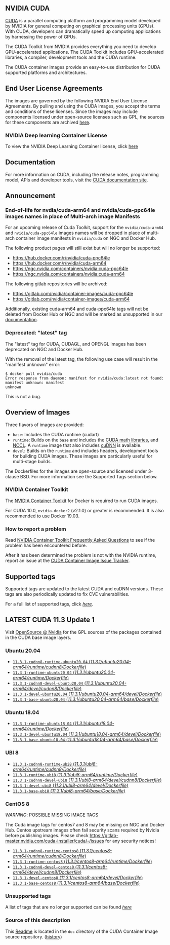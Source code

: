 ## NVIDIA CUDA

[CUDA](https://developer.nvidia.com/cuda-zone) is a parallel computing platform and programming model developed by NVIDIA for general computing on graphical processing units (GPUs). With CUDA, developers can dramatically speed up computing applications by harnessing the power of GPUs.

The CUDA Toolkit from NVIDIA provides everything you need to develop GPU-accelerated applications. The CUDA Toolkit includes GPU-accelerated libraries, a compiler, development tools and the CUDA runtime.

The CUDA container images provide an easy-to-use distribution for CUDA supported platforms and architectures.

## End User License Agreements

The images are governed by the following NVIDIA End User License Agreements. By pulling and using the CUDA images, you accept the terms and conditions of these licenses.
Since the images may include components licensed under open-source licenses such as GPL, the sources for these components are archived [here](https://developer.download.nvidia.com/compute/cuda/opensource/image).

### NVIDIA Deep learning Container License

To view the NVIDIA Deep Learning Container license, click [here](https://developer.nvidia.com/ngc/nvidia-deep-learning-container-license)

## Documentation

For more information on CUDA, including the release notes, programming model, APIs and developer tools, visit the [CUDA documentation site](https://docs.nvidia.com/cuda).

## Announcement

### End-of-life for nvdia/cuda-arm64 and nvidia/cuda-ppc64le images names in place of Multi-arch image Manifests

For an upcoming release of Cuda Toolkit, support for the `nvidia/cuda-arm64` and `nvidia/cuda-ppc64le` images names will be dropped in place of multi-arch container image manifests in `nvidia/cuda` on NGC and Docker Hub.

The following product pages will still exist but will no longer be supported:

* https://hub.docker.com/r/nvidia/cuda-ppc64le
* https://hub.docker.com/r/nvidia/cuda-arm64
* https://ngc.nvidia.com/containers/nvidia:cuda-ppc64le
* https://ngc.nvidia.com/containers/nvidia:cuda-arm64

The following gitlab repositories will be archived:

* https://gitlab.com/nvidia/container-images/cuda-ppc64le
* https://gitlab.com/nvidia/container-images/cuda-arm64

Additionally, existing cuda-arm64 and cuda-ppc64le tags will not be deleted from Docker Hub or NGC and will be marked as unsupported in our [documentation](https://gitlab.com/nvidia/container-images/cuda/blob/master/doc/unsupported-tags.md).

### Deprecated: "latest" tag

The "latest" tag for CUDA, CUDAGL, and OPENGL images has been deprecated on NGC and Docker Hub.

With the removal of the latest tag, the following use case will result in the "manifest unknown" error:

```
$ docker pull nvidia/cuda
Error response from daemon: manifest for nvidia/cuda:latest not found: manifest unknown: manifest
unknown
```

This is not a bug.

## Overview of Images

Three flavors of images are provided:
- `base`: Includes the CUDA runtime (cudart)
- `runtime`: Builds on the `base` and includes the [CUDA math libraries](https://developer.nvidia.com/gpu-accelerated-libraries), and [NCCL](https://developer.nvidia.com/nccl). A `runtime` image that also includes [cuDNN](https://developer.nvidia.com/cudnn) is available.
- `devel`: Builds on the `runtime` and includes headers, development tools for building CUDA images. These images are particularly useful for multi-stage builds.

The Dockerfiles for the images are open-source and licensed under 3-clause BSD. For more information see the Supported Tags section below.

### NVIDIA Container Toolkit

The [NVIDIA Container Toolkit](https://github.com/NVIDIA/nvidia-docker) for Docker is required to run CUDA images.

For CUDA 10.0, `nvidia-docker2` (v2.1.0) or greater is recommended. It is also recommended to use Docker 19.03.

### How to report a problem

Read [NVIDIA Container Toolkit Frequently Asked Questions](https://github.com/NVIDIA/nvidia-docker/wiki/Frequently-Asked-Questions) to see if the problem has been encountered before.

After it has been determined the problem is not with the NVIDIA runtime, report an issue at the [CUDA Container Image Issue Tracker](https://gitlab.com/nvidia/container-images/cuda/-/issues).

## Supported tags

Supported tags are updated to the latest CUDA and cuDNN versions. These tags are also periodically updated to fix CVE vulnerabilities.

For a full list of supported tags, click [*here*](https://gitlab.com/nvidia/container-images/cuda/blob/master/doc/supported-tags.md).

## LATEST CUDA 11.3 Update 1

Visit [OpenSource @ Nvidia](https://developer.download.nvidia.com/compute/cuda/opensource/image/) for the GPL sources of the packages contained in the CUDA base image layers.


### Ubuntu 20.04

- [`11.3.1-cudnn8-runtime-ubuntu20.04` (*11.3.1/ubuntu20.04-arm64/runtime/cudnn8/Dockerfile*)](https://gitlab.com/nvidia/container-images/cuda/blob/master/dist/11.3.1/ubuntu20.04-arm64/runtime/cudnn8/Dockerfile)
- [`11.3.1-runtime-ubuntu20.04` (*11.3.1/ubuntu20.04-arm64/runtime/Dockerfile*)](https://gitlab.com/nvidia/container-images/cuda/blob/master/dist/11.3.1/ubuntu20.04-arm64/runtime/Dockerfile)
- [`11.3.1-cudnn8-devel-ubuntu20.04` (*11.3.1/ubuntu20.04-arm64/devel/cudnn8/Dockerfile*)](https://gitlab.com/nvidia/container-images/cuda/blob/master/dist/11.3.1/ubuntu20.04-arm64/devel/cudnn8/Dockerfile)
- [`11.3.1-devel-ubuntu20.04` (*11.3.1/ubuntu20.04-arm64/devel/Dockerfile*)](https://gitlab.com/nvidia/container-images/cuda/blob/master/dist/11.3.1/ubuntu20.04-arm64/devel/Dockerfile)
- [`11.3.1-base-ubuntu20.04` (*11.3.1/ubuntu20.04-arm64/base/Dockerfile*)](https://gitlab.com/nvidia/container-images/cuda/blob/master/dist/11.3.1/ubuntu20.04-arm64/base/Dockerfile)

### Ubuntu 18.04

- [`11.3.1-runtime-ubuntu18.04` (*11.3.1/ubuntu18.04-arm64/runtime/Dockerfile*)](https://gitlab.com/nvidia/container-images/cuda/blob/master/dist/11.3.1/ubuntu18.04-arm64/runtime/Dockerfile)
- [`11.3.1-devel-ubuntu18.04` (*11.3.1/ubuntu18.04-arm64/devel/Dockerfile*)](https://gitlab.com/nvidia/container-images/cuda/blob/master/dist/11.3.1/ubuntu18.04-arm64/devel/Dockerfile)
- [`11.3.1-base-ubuntu18.04` (*11.3.1/ubuntu18.04-arm64/base/Dockerfile*)](https://gitlab.com/nvidia/container-images/cuda/blob/master/dist/11.3.1/ubuntu18.04-arm64/base/Dockerfile)

### UBI 8

- [`11.3.1-cudnn8-runtime-ubi8` (*11.3.1/ubi8-arm64/runtime/cudnn8/Dockerfile*)](https://gitlab.com/nvidia/container-images/cuda/blob/master/dist/11.3.1/ubi8-arm64/runtime/cudnn8/Dockerfile)
- [`11.3.1-runtime-ubi8` (*11.3.1/ubi8-arm64/runtime/Dockerfile*)](https://gitlab.com/nvidia/container-images/cuda/blob/master/dist/11.3.1/ubi8-arm64/runtime/Dockerfile)
- [`11.3.1-cudnn8-devel-ubi8` (*11.3.1/ubi8-arm64/devel/cudnn8/Dockerfile*)](https://gitlab.com/nvidia/container-images/cuda/blob/master/dist/11.3.1/ubi8-arm64/devel/cudnn8/Dockerfile)
- [`11.3.1-devel-ubi8` (*11.3.1/ubi8-arm64/devel/Dockerfile*)](https://gitlab.com/nvidia/container-images/cuda/blob/master/dist/11.3.1/ubi8-arm64/devel/Dockerfile)
- [`11.3.1-base-ubi8` (*11.3.1/ubi8-arm64/base/Dockerfile*)](https://gitlab.com/nvidia/container-images/cuda/blob/master/dist/11.3.1/ubi8-arm64/base/Dockerfile)

### CentOS 8

*WARNING*: POSSIBLE MISSING IMAGE TAGS

The Cuda image tags for centos7 and 8 may be missing on NGC and Docker Hub. Centos upstream images often fail security scans required by Nvidia before publishing images. Please check https://gitlab-master.nvidia.com/cuda-installer/cuda/-/issues for any security notices!

- [`11.3.1-cudnn8-runtime-centos8` (*11.3.1/centos8-arm64/runtime/cudnn8/Dockerfile*)](https://gitlab.com/nvidia/container-images/cuda/blob/master/dist/11.3.1/centos8-arm64/runtime/cudnn8/Dockerfile)
- [`11.3.1-runtime-centos8` (*11.3.1/centos8-arm64/runtime/Dockerfile*)](https://gitlab.com/nvidia/container-images/cuda/blob/master/dist/11.3.1/centos8-arm64/runtime/Dockerfile)
- [`11.3.1-cudnn8-devel-centos8` (*11.3.1/centos8-arm64/devel/cudnn8/Dockerfile*)](https://gitlab.com/nvidia/container-images/cuda/blob/master/dist/11.3.1/centos8-arm64/devel/cudnn8/Dockerfile)
- [`11.3.1-devel-centos8` (*11.3.1/centos8-arm64/devel/Dockerfile*)](https://gitlab.com/nvidia/container-images/cuda/blob/master/dist/11.3.1/centos8-arm64/devel/Dockerfile)
- [`11.3.1-base-centos8` (*11.3.1/centos8-arm64/base/Dockerfile*)](https://gitlab.com/nvidia/container-images/cuda/blob/master/dist/11.3.1/centos8-arm64/base/Dockerfile)

### Unsupported tags

A list of tags that are no longer supported can be found [*here*](https://gitlab.com/nvidia/container-images/cuda/blob/master/doc/unsupported-tags.md)

### Source of this description

This [Readme](https://gitlab.com/nvidia/container-images/cuda/blob/master/doc/README.md) is located in the `doc` directory of the CUDA Container Image source repository. ([history](https://gitlab.com/nvidia/container-images/cuda/commits/master/doc/README.md))
